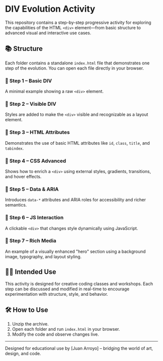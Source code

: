 # DIV Evolution Activity

This repository contains a step-by-step progressive activity for exploring the capabilities of the HTML `<div>` element—from basic structure to advanced visual and interactive use cases.

## 📚 Structure

Each folder contains a standalone `index.html` file that demonstrates one step of the evolution. You can open each file directly in your browser.

### 🔹 Step 1 – Basic DIV
A minimal example showing a raw `<div>` element.

### 🔹 Step 2 – Visible DIV
Styles are added to make the `<div>` visible and recognizable as a layout element.

### 🔹 Step 3 – HTML Attributes
Demonstrates the use of basic HTML attributes like `id`, `class`, `title`, and `tabindex`.

### 🔹 Step 4 – CSS Advanced
Shows how to enrich a `<div>` using external styles, gradients, transitions, and hover effects.

### 🔹 Step 5 – Data & ARIA
Introduces `data-*` attributes and ARIA roles for accessibility and richer semantics.

### 🔹 Step 6 – JS Interaction
A clickable `<div>` that changes style dynamically using JavaScript.

### 🔹 Step 7 – Rich Media
An example of a visually enhanced "hero" section using a background image, typography, and layout styling.

## 🧑‍🏫 Intended Use

This activity is designed for creative coding classes and workshops. Each step can be discussed and modified in real-time to encourage experimentation with structure, style, and behavior.

## 🛠️ How to Use

1. Unzip the archive.
2. Open each folder and run `index.html` in your browser.
3. Modify the code and observe changes live.

---

Designed for educational use by [Juan Arroyo] – bridging the world of art, design, and code.
